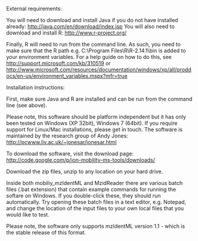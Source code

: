External requirements:

You will need to download and install Java if you do not have installed already: http://java.com/en/download/index.jsp
You will also need to download and install R: http://www.r-project.org/

Finally, R will need to run from the command line. As such, you need to make sure that the R path e.g. C:\Program Files\R\R-2.14.1\bin is added to your environment variables. For a help guide on how to do this, see http://support.microsoft.com/kb/310519 or http://www.microsoft.com/resources/documentation/windows/xp/all/proddocs/en-us/environment_variables.mspx?mfr=true

Installation instructions:

First, make sure Java and R are installed and can be run from the command line (see above).

Please note, this software should be platform independent but it has only been tested on Windows (XP 32bit), Windows 7 (64bit). If you require support for Linux/Mac installations, please get in touch. The software is maintained by the research group of Andy Jones: http://pcwww.liv.ac.uk/~jonesar/jonesar.html

To download the software, visit the download page: http://code.google.com/p/ion-mobility-ms-tools/downloads/

Download the zip files, unzip to any location on your hard drive.

Inside both mobiliy\_mzIdentML and MzidReader there are various batch files (.bat extension) that contain example commands for running the softare on Windows. If you double-click these, they should run automatically. Try opening these batch files in a text editor, e.g. Notepad, and change the location of the input files to your own local files that you would like to test.

Please note, the software only supports mzIdentML version 1.1 - which is the stable release of this format.






